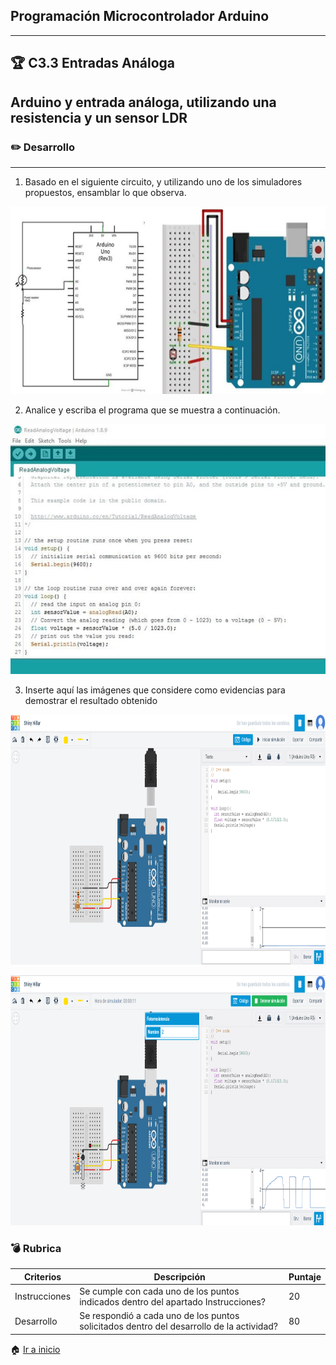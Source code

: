 ## Programación Microcontrolador Arduino
---
## :trophy: C3.3 Entradas Análoga

## Arduino y entrada análoga, utilizando una resistencia y un sensor LDR

### :pencil2: Desarrollo
---


1. Basado en el siguiente circuito, y utilizando uno de los simuladores propuestos, ensamblar lo que observa.

<p align="left">
        <img alt="ArduinoEjemplo" src="https://github.com/JavieRM3N/SistemasProgramables/blob/main/img/C3.3ArduinoEjemplo.png?raw=true" 
        width=600 height=300>
    </p>

2. Analice y escriba el programa que se muestra a continuación.

<p align="left">
        <img alt="ArduinoCodigo" src="https://github.com/JavieRM3N/SistemasProgramables/blob/main/img/C3.3ArduinoCodigo.png?raw=true" 
        width=600 height=400>
    </p>


3. Inserte aquí las imágenes que considere como evidencias para demostrar el resultado obtenido


<p align="left">
        <img alt="ArduinoEvidencia1" src="https://github.com/JavieRM3N/SistemasProgramables/blob/main/img/C3.3ArduinoEvidencia1.png?raw=true" 
        width=600 height=400>
    </p>

<p align="left">
        <img alt="ArduinoEvidencia2" src="https://github.com/JavieRM3N/SistemasProgramables/blob/main/img/C3.3ArduinoEvidencia2.png?raw=true" 
        width=600 height=400>
    </p>

### :bomb: Rubrica

| Criterios     | Descripción                                                                                  | Puntaje |
| ------------- | -------------------------------------------------------------------------------------------- | ------- |
| Instrucciones | Se cumple con cada uno de los puntos indicados dentro del apartado Instrucciones?            | 20 |
| Desarrollo    | Se respondió a cada uno de los puntos solicitados dentro del desarrollo de la actividad?     | 80      |

:house: [Ir a inicio](https://github.com/JavieRM3N/SistemasProgramables)